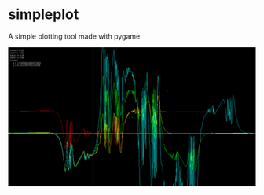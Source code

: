 # simpleplot

A simple plotting tool made with pygame.

<img src="https://raw.githubusercontent.com/jackiboi307/simpleplot/refs/heads/master/screenshot.png">
